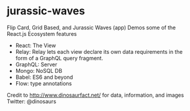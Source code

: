 # jurassic-waves
Flip Card, Grid Based, and Jurassic Waves (app) Demos some of the React.js Ecosystem features

- React: The View
- Relay: Relay lets each view declare its own data requirements in the form of a GraphQL query fragment.
- GraphQL: Server
- Mongo: NoSQL DB
- Babel: ES6 and beyond
- Flow: type annotations


Credit to http://www.dinosaurfact.net/ for data, information, and images
Twitter: @dinosaurs